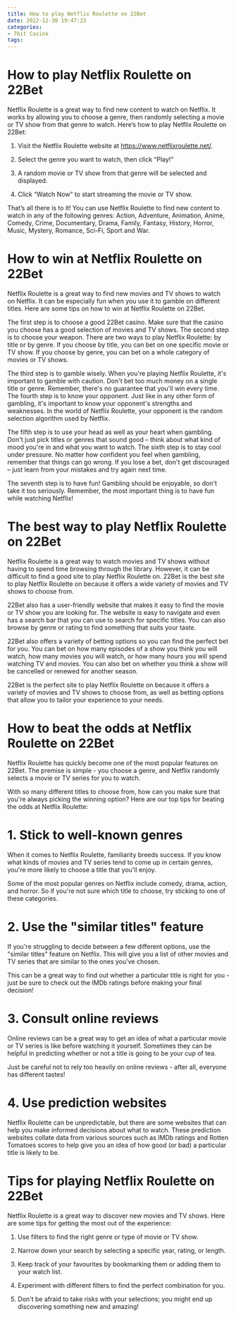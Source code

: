 ```yaml
---
title: How to play Netflix Roulette on 22Bet
date: 2022-12-30 19:47:23
categories:
- 7bit Casino
tags:
---
```



#  How to play Netflix Roulette on 22Bet

Netflix Roulette is a great way to find new content to watch on Netflix. It works by allowing you to choose a genre, then randomly selecting a movie or TV show from that genre to watch. Here’s how to play Netflix Roulette on 22Bet:

1) Visit the Netflix Roulette website at https://www.netflixroulette.net/.

2) Select the genre you want to watch, then click “Play!”

3) A random movie or TV show from that genre will be selected and displayed.

4) Click “Watch Now” to start streaming the movie or TV show.

That’s all there is to it! You can use Netflix Roulette to find new content to watch in any of the following genres: Action, Adventure, Animation, Anime, Comedy, Crime, Documentary, Drama, Family, Fantasy, History, Horror, Music, Mystery, Romance, Sci-Fi, Sport and War.

#  How to win at Netflix Roulette on 22Bet

Netflix Roulette is a great way to find new movies and TV shows to watch on Netflix. It can be especially fun when you use it to gamble on different titles. Here are some tips on how to win at Netflix Roulette on 22Bet.

The first step is to choose a good 22Bet casino. Make sure that the casino you choose has a good selection of movies and TV shows. The second step is to choose your weapon. There are two ways to play Netflix Roulette: by title or by genre. If you choose by title, you can bet on one specific movie or TV show. If you choose by genre, you can bet on a whole category of movies or TV shows.

The third step is to gamble wisely. When you're playing Netflix Roulette, it's important to gamble with caution. Don't bet too much money on a single title or genre. Remember, there's no guarantee that you'll win every time. The fourth step is to know your opponent. Just like in any other form of gambling, it's important to know your opponent's strengths and weaknesses. In the world of Netflix Roulette, your opponent is the random selection algorithm used by Netflix.

The fifth step is to use your head as well as your heart when gambling. Don't just pick titles or genres that sound good – think about what kind of mood you're in and what you want to watch. The sixth step is to stay cool under pressure. No matter how confident you feel when gambling, remember that things can go wrong. If you lose a bet, don't get discouraged – just learn from your mistakes and try again next time.

The seventh step is to have fun! Gambling should be enjoyable, so don't take it too seriously. Remember, the most important thing is to have fun while watching Netflix!

#  The best way to play Netflix Roulette on 22Bet

Netflix Roulette is a great way to watch movies and TV shows without having to spend time browsing through the library. However, it can be difficult to find a good site to play Netflix Roulette on. 22Bet is the best site to play Netflix Roulette on because it offers a wide variety of movies and TV shows to choose from.

22Bet also has a user-friendly website that makes it easy to find the movie or TV show you are looking for. The website is easy to navigate and even has a search bar that you can use to search for specific titles. You can also browse by genre or rating to find something that suits your taste.

22Bet also offers a variety of betting options so you can find the perfect bet for you. You can bet on how many episodes of a show you think you will watch, how many movies you will watch, or how many hours you will spend watching TV and movies. You can also bet on whether you think a show will be cancelled or renewed for another season.

22Bet is the perfect site to play Netflix Roulette on because it offers a variety of movies and TV shows to choose from, as well as betting options that allow you to tailor your experience to your needs.

#  How to beat the odds at Netflix Roulette on 22Bet

Netflix Roulette has quickly become one of the most popular features on 22Bet. The premise is simple - you choose a genre, and Netflix randomly selects a movie or TV series for you to watch.

With so many different titles to choose from, how can you make sure that you're always picking the winning option? Here are our top tips for beating the odds at Netflix Roulette:

# 1. Stick to well-known genres

When it comes to Netflix Roulette, familiarity breeds success. If you know what kinds of movies and TV series tend to come up in certain genres, you're more likely to choose a title that you'll enjoy.

Some of the most popular genres on Netflix include comedy, drama, action, and horror. So if you're not sure which title to choose, try sticking to one of these categories.

# 2. Use the "similar titles" feature

If you're struggling to decide between a few different options, use the "similar titles" feature on Netflix. This will give you a list of other movies and TV series that are similar to the ones you've chosen.

This can be a great way to find out whether a particular title is right for you - just be sure to check out the IMDb ratings before making your final decision!

# 3. Consult online reviews

Online reviews can be a great way to get an idea of what a particular movie or TV series is like before watching it yourself. Sometimes they can be helpful in predicting whether or not a title is going to be your cup of tea.

Just be careful not to rely too heavily on online reviews - after all, everyone has different tastes!


# 4. Use prediction websites





















  Netflix Roulette can be unpredictable, but there are some websites that can help you make informed decisions about what to watch. These prediction websites collate data from various sources such as IMDb ratings and Rotten Tomatoes scores to help give you an idea of how good (or bad) a particular title is likely to be.

#  Tips for playing Netflix Roulette on 22Bet

Netflix Roulette is a great way to discover new movies and TV shows. Here are some tips for getting the most out of the experience:

1. Use filters to find the right genre or type of movie or TV show.

2. Narrow down your search by selecting a specific year, rating, or length.

3. Keep track of your favourites by bookmarking them or adding them to your watch list.

4. Experiment with different filters to find the perfect combination for you.

5. Don't be afraid to take risks with your selections; you might end up discovering something new and amazing!